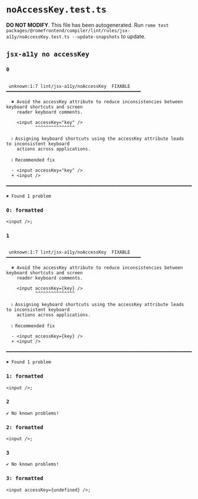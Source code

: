 # `noAccessKey.test.ts`

**DO NOT MODIFY**. This file has been autogenerated. Run `rome test packages/@romefrontend/compiler/lint/rules/jsx-a11y/noAccessKey.test.ts --update-snapshots` to update.

## `jsx-a11y no accessKey`

### `0`

```

 unknown:1:7 lint/jsx-a11y/noAccessKey  FIXABLE  ━━━━━━━━━━━━━━━━━━━━━━━━━━━━━━━━━━━━━━━━━━━━━━━━━━━

  ✖ Avoid the accessKey attribute to reduce inconsistencies between keyboard shortcuts and screen
    reader keyboard comments.

    <input accessKey="key" />
           ^^^^^^^^^^^^^^^

  ℹ Assigning keyboard shortcuts using the accessKey attribute leads to inconsistent keyboard
    actions across applications.

  ℹ Recommended fix

  - <input accessKey="key" />
  + <input />

━━━━━━━━━━━━━━━━━━━━━━━━━━━━━━━━━━━━━━━━━━━━━━━━━━━━━━━━━━━━━━━━━━━━━━━━━━━━━━━━━━━━━━━━━━━━━━━━━━━━

✖ Found 1 problem

```

### `0: formatted`

```
<input />;

```

### `1`

```

 unknown:1:7 lint/jsx-a11y/noAccessKey  FIXABLE  ━━━━━━━━━━━━━━━━━━━━━━━━━━━━━━━━━━━━━━━━━━━━━━━━━━━

  ✖ Avoid the accessKey attribute to reduce inconsistencies between keyboard shortcuts and screen
    reader keyboard comments.

    <input accessKey={key} />
           ^^^^^^^^^^^^^^^

  ℹ Assigning keyboard shortcuts using the accessKey attribute leads to inconsistent keyboard
    actions across applications.

  ℹ Recommended fix

  - <input accessKey={key} />
  + <input />

━━━━━━━━━━━━━━━━━━━━━━━━━━━━━━━━━━━━━━━━━━━━━━━━━━━━━━━━━━━━━━━━━━━━━━━━━━━━━━━━━━━━━━━━━━━━━━━━━━━━

✖ Found 1 problem

```

### `1: formatted`

```
<input />;

```

### `2`

```
✔ No known problems!

```

### `2: formatted`

```
<input />;

```

### `3`

```
✔ No known problems!

```

### `3: formatted`

```
<input accessKey={undefined} />;

```
